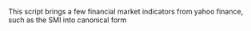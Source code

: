 This script brings a few financial market indicators from yahoo finance, such as the SMI into canonical form
